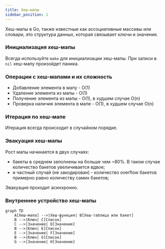 ```yaml
---
title: Хеш-мапы
sidebar_position: 1
---
```


Хеш-мапы в Go, также известные как ассоциативные массивы или словари, это структура данных, которая связывает ключи и значения.

### Инициализация хеш-мапы

Всегда используйте `make` для инициализации хеш-мапы. При записи в `nil` хеш-мапу произойдет паника.

### Операции с хеш-мапами и их сложность

- Добавление элемента в мапу - O(1)
- Удаление элемента из мапы - O(1)
- Получение элемента из мапы - O(1), в худшем случае O(n)
- Проверка наличия элемента в мапе - O(1), в худшем случае O(n)

### Итерация по хеш-мапе

Итерация всегда происходит в случайном порядке.

### Эвакуация хеш-мапы

Рост мапы начинается в двух случаях:
- бакеты в среднем заполнены на больше чем ~80%. В таком случае количество бакетов увеличивается вдвое;
- и частный случай (не закодирован) - количество overflow бакетов примерно равно количеству самих бакетов;

Эвакуация проходит асинхронно.

### Внутреннее устройство хеш-мапы

```mermaid
graph TD
    A[Хеш-мапа] -->|Хеш-функция| B[Хеш-таблица или бакет]
    B -->|Ключ| C[Список]
    C -->|Значение| D[Значение]
    B -->|Ключ| E[Список]
    E -->|Значение| F[Значение]
    B -->|Ключ| G[Список]
    G -->|Значение| H[Значение]
```